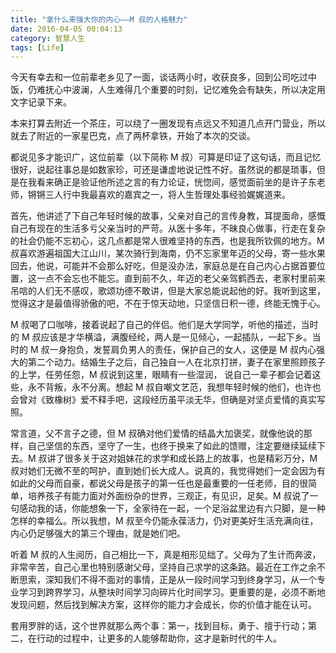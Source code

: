 ```yaml
---
title: "拿什么来强大你的内心——M 叔的人格魅力"
date: 2016-04-05 00:04:13
category: 智慧人生
tags: [Life]
---
```

今天有幸去和一位前辈老乡见了一面，谈话两小时，收获良多，回到公司吃过中饭，仍难抚心中波澜，人生难得几个重要的时刻，记忆难免会有缺失，所以决定用文字记录下来。
<!--more-->
本来打算去附近一个茶庄，可以绕了一圈发现有点远又不知道几点开门营业，所以就去了附近的一家星巴克，点了两杯拿铁，开始了本次的交谈。

都说见多才能识广，这位前辈（以下简称 M 叔）可算是印证了这句话，而且记忆很好，说起往事总是如数家珍，可还是谦虚地说记性不好。虽然说的都是琐事，但是在我看来确正是验证他所述之言的有力论证，恍惚间，感觉面前坐的是许子东老师，锵锵三人行中我最喜欢的嘉宾之一，将人生哲理处事经验娓娓道来。

首先，他讲述了下自己年轻时候的故事，父亲对自己的言传身教，耳提面命，感慨自己有现在的生活多亏父亲当时的严苛。从医十多年，不昧良心做事，行走在复杂的社会仍能不忘初心，这几点都是常人很难坚持的东西，也是我所钦佩的地方。M 叔喜欢游遍祖国大江山川，某次骑行到海南，仍不忘家里年迈的父母，寄一些水果回去，他说，可能并不会那么好吃，但是没办法，家庭总是在自己内心占据首要位置，这一点不会忘也不能忘。直到前不久，年迈的老父亲驾鹤西去，老家村里前来吊唁的人们无不感叹，歌颂功德不敢讲，但是大家总能说起他的好。我听到这里，觉得这才是最值得骄傲的吧，不在于惊天动地，只坚信日积一德，终能无愧于心。

M 叔喝了口咖啡，接着说起了自己的伴侣。他们是大学同学，听他的描述，当时的 M 叔应该是才华横溢，满腹经纶，两人是一见倾心，一起插队，一起下乡。当时的 M 叔一身抱负，发誓肩负男人的责任，保护自己的女人，这便是 M 叔内心强大的第二个动力。结婚生子之后，自己独自一人在北京打拼，妻子在家里照顾孩子的上学，任劳任怨，M 叔说到这里，眼睛有一些湿润， 说自己一辈子都会记着这些，永不背叛，永不分离。想起 M 叔自嘲文艺范，我想年轻时候的他们，也许也会曾对《致橡树》爱不释手吧，这段经历虽平淡无华，但确是对坚贞爱情的真实写照。

常言道，父不言子之德，但 M 叔确对他们爱情的结晶大加褒奖，就像他说的那样，自己坚信的东西，坚守了一生，也终于换来了如此的馈赠，注定要继续延续下去。M 叔讲了很多关于这对姐妹花的求学和成长路上的故事，也是精彩万分，M 叔对她们无微不至的呵护，直到她们长大成人。说真的，我觉得她们一定会因为有如此的父母而自豪，都说父母是孩子的第一任也是最重要的一任老师，目的很简单，培养孩子有能力面对外面纷杂的世界，三观正，有见识，足矣。M 叔说了一句感动我的话，你能想象一下，全家待在一起，一个足浴盆里边有六只脚，是一种怎样的幸福么。所以我想，M 叔至今仍能永葆活力，仍对更美好生活充满向往，内心仍足够强大的第三个理由，就是她们吧。

听着 M 叔的人生阅历，自己相比一下，真是相形见绌了。父母为了生计而奔波，非常辛苦，自己心里也特别感谢父母，坚持自己求学的这条路。最近在工作之余不断思索，深知我们不得不面对的事情，正是从一段时间学习到终身学习，从一个专业学习到跨界学习，从整块时间学习向碎片化时间学习。更重要的是，必须不断地发现问题，然后找到解决方案，这样你的能力才会成长，你的价值才能在认可。

套用罗胖的话，这个世界就那么两个事：第一，找到目标，勇于、擅于行动；第二，在行动的过程中，让更多的人能够帮助你，这才是新时代的牛人。